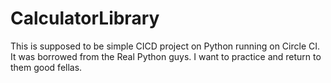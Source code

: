 # CalculatorLibrary
This is supposed to be simple CICD project on Python running on Circle CI.
It was borrowed from the Real Python guys.
I want to practice and return to them good fellas.
